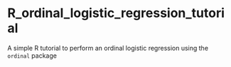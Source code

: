 # R_ordinal_logistic_regression_tutorial
A simple R tutorial to perform an ordinal logistic regression using the `ordinal` package
